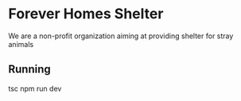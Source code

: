 # Forever Homes Shelter

We are a non-profit organization aiming at providing shelter for stray animals

## Running
tsc
npm run dev
